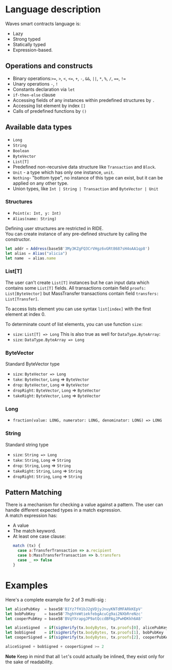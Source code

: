 # Language description

Waves smart contracts language is:

* Lazy
* Strong typed
* Statically typed
* Expression-based.

## Operations and constructs

* Binary operations:`>=`, `>`, `<`, `<=`, `+`, `-`, `&&`, `||`, `*`, `%`, `/`, `==`, `!=`
* Unary operations `-`, `!`
* Constants declaration via `let`
* `if-then-else` clause
* Accessing fields of any instances within predefined structures by `.`
* Accessing list element by index `[]`
* Calls of predefined functions by `()`

## Available data types

* `Long`
* `String`
* `Boolean`
* `ByteVector`
* `List[T]`
* Predefined non-recursive data structure like `Transaction` and `Block`.
* `Unit` - a type which has only one instance, `unit`.
* `Nothing`- "bottom type", no instance of this type can exist, but it can be applied on any other type.
* Union types, like `Int | String | Transaction` and `ByteVector | Unit`

### Structures

* `Point(x: Int, y: Int)`
* `Alias(name: String)`

Defining user structures are restricted in RIDE.  
You can create instance of any pre-defined structure by calling the constructor.

```js
let addr = Address(base58'3My3KZgFQ3CrVHgz6vGRt8687sH4oAA1qp8')
let alias = Alias("alicia")
let name  = alias.name
```

### List\[T\]

The user can't create `List[T]` instances but he can input data which contains some `List[T]` fields. All transactions contain field `proofs: List[ByteVector]` but MassTransfer transactions contain field `transfers: List[Transfer]`.

To access lists element you can use syntax `list[index]` with the first element at index 0.

To determinate count of list elements, you can use function `size`:

* `size`: `List[T] => Long`
  This is also true as well for `DataType.ByteArray`:
* `size`: `DataType.ByteArray => Long`

### ByteVector

Standard ByteVector type

* `size`: `ByteVector => Long`
* `take`: `ByteVector`, `Long` =&gt; `ByteVector`
* `drop`: `ByteVector`, `Long` =&gt; `ByteVector`
* `dropRight`: `ByteVector`, `Long` =&gt; `ByteVector`
* `takeRight`: `ByteVector`, `Long` =&gt; `ByteVector`

### Long

* `fraction(value: LONG, numerator: LONG, denominator: LONG) => LONG`

### String

Standard string type

* `size`: `String => Long`
* `take`: `String`, `Long` =&gt; `String`
* `drop`: `String`, `Long` =&gt; `String`
* `takeRight`: `String`, `Long` =&gt; `String`
* `dropRight`: `String`, `Long` =&gt; `String`

## Pattern Matching

There is a mechanism for checking a value against a pattern. The user can handle different expected types in a match expression.  
A match expression has:

* A value
* The match keyword.
* At least one case clause:
  ```js
  match (tx) {
    case a:TransferTransaction => a.recipient
    case b:MassTransferTransaction => b.transfers
    case _ => false
  }
  ```

# Examples

Here's a complete example for 2 of 3 multi-sig :

```js
let alicePubKey  = base58'B1Yz7fH1bJ2gVDjyJnuyKNTdMFARkKEpV'
let bobPubKey    = base58'7hghYeWtiekfebgAcuCg9ai2NXbRreNzc'
let cooperPubKey = base58'BVqYXrapgJP9atQccdBPAgJPwHDKkh6A8'

let aliceSigned  = if(sigVerify(tx.bodyBytes, tx.proofs[0], alicePubKey  )) then 1 else 0
let bobSigned    = if(sigVerify(tx.bodyBytes, tx.proofs[1], bobPubKey    )) then 1 else 0
let cooperSigned = if(sigVerify(tx.bodyBytes, tx.proofs[2], cooperPubKey )) then 1 else 0

aliceSigned + bobSigned + cooperSigned >= 2
```

**Note** Keep in mind that all `let`'s could actually be inlined, they exist only for the sake of readability.

